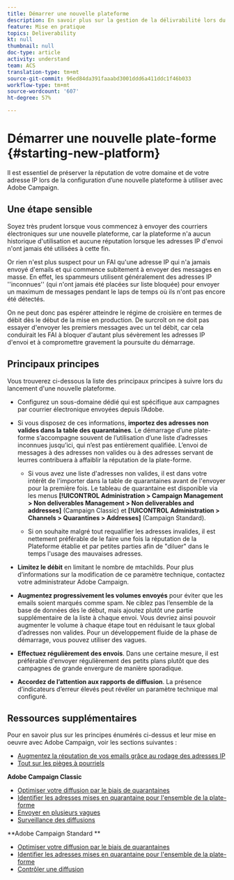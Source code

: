 ```yaml
---
title: Démarrer une nouvelle plateforme
description: En savoir plus sur la gestion de la délivrabilité lors du démarrage d’une nouvelle plateforme avec Adobe Campaign.
feature: Mise en pratique
topics: Deliverability
kt: null
thumbnail: null
doc-type: article
activity: understand
team: ACS
translation-type: tm+mt
source-git-commit: 96ed84da391faaabd3001ddd6a411ddc1f46b033
workflow-type: tm+mt
source-wordcount: '607'
ht-degree: 57%

---
```



# Démarrer une nouvelle plate-forme {#starting-new-platform}

Il est essentiel de préserver la réputation de votre domaine et de votre adresse IP lors de la configuration d’une nouvelle plateforme à utiliser avec Adobe Campaign.

## Une étape sensible

Soyez très prudent lorsque vous commencez à envoyer des courriers électroniques sur une nouvelle plateforme, car la plateforme n&#39;a aucun historique d&#39;utilisation et aucune réputation lorsque les adresses IP d&#39;envoi n&#39;ont jamais été utilisées à cette fin.

Or rien n&#39;est plus suspect pour un FAI qu&#39;une adresse IP qui n&#39;a jamais envoyé d&#39;emails et qui commence subitement à envoyer des messages en masse. En effet, les spammeurs utilisent généralement des adresses IP &#39;&#39;inconnues&#39;&#39; (qui n&#39;ont jamais été placées sur liste bloquée) pour envoyer un maximum de messages pendant le laps de temps où ils n&#39;ont pas encore été détectés.

On ne peut donc pas espérer atteindre le régime de croisière en termes de débit dès le début de la mise en production. De surcroît on ne doit pas essayer d&#39;envoyer les premiers messages avec un tel débit, car cela conduirait les FAI à bloquer d&#39;autant plus sévèrement les adresses IP d&#39;envoi et à compromettre gravement la poursuite du démarrage.

## Principaux principes

Vous trouverez ci-dessous la liste des principaux principes à suivre lors du lancement d&#39;une nouvelle plateforme.

* Configurez un sous-domaine dédié qui est spécifique aux campagnes par courrier électronique envoyées depuis l’Adobe.

* Si vous disposez de ces informations, **importez des adresses non valides dans la table des quarantaines**.
Le démarrage d’une plate-forme s’accompagne souvent de l’utilisation d’une liste d’adresses inconnues jusqu’ici, qui n’est pas entièrement qualifiée. L’envoi de messages à des adresses non valides ou à des adresses servant de leurres contribuera à affaiblir la réputation de la plate-forme.

   * Si vous avez une liste d&#39;adresses non valides, il est dans votre intérêt de l&#39;importer dans la table de quarantaines avant de l&#39;envoyer pour la première fois. Le tableau de quarantaine est disponible via les menus **[!UICONTROL Administration > Campaign Management > Non deliverables Management > Non deliverables and addresses]** (Campaign Classic) et **[!UICONTROL Administration > Channels > Quarantines > Addresses]** (Campaign Standard).

   * Si on souhaite malgré tout requalifier les adresses invalides, il est nettement préférable de le faire une fois la réputation de la Plateforme établie et par petites parties afin de &quot;diluer&quot; dans le temps l&#39;usage des mauvaises adresses.

* **Limitez le débit** en limitant le nombre de mtachilds. Pour plus d’informations sur la modification de ce paramètre technique, contactez votre administrateur Adobe Campaign.

* **Augmentez progressivement les volumes envoyés** pour éviter que les emails soient marqués comme spam. Ne ciblez pas l’ensemble de la base de données dès le début, mais ajoutez plutôt une partie supplémentaire de la liste à chaque envoi. Vous devriez ainsi pouvoir augmenter le volume à chaque étape tout en réduisant le taux global d’adresses non valides. Pour un développement fluide de la phase de démarrage, vous pouvez utiliser des vagues.

* **Effectuez régulièrement des envois**. Dans une certaine mesure, il est préférable d&#39;envoyer régulièrement des petits plans plutôt que des campagnes de grande envergure de manière sporadique.
* **Accordez de l’attention aux rapports de diffusion**. La présence d’indicateurs d’erreur élevés peut révéler un paramètre technique mal configuré.

## Ressources supplémentaires

Pour en savoir plus sur les principes énumérés ci-dessus et leur mise en oeuvre avec Adobe Campaign, voir les sections suivantes :

* [Augmentez la réputation de vos emails grâce au rodage des adresses IP](../../help/additional-resources/increase-reputation-with-ip-warming.md)
* [Tout sur les pièges à pourriels](../../help/additional-resources/all-about-spam-traps.md)

**Adobe Campaign Classic**

* [Optimiser votre diffusion par le biais de quarantaines](https://experienceleague.adobe.com/docs/campaign-classic/using/sending-messages/monitoring-deliveries/understanding-quarantine-management.html#optimizing-your-delivery-through-quarantines)
* [Identifier les adresses mises en quarantaine pour l&#39;ensemble de la plate-forme](https://experienceleague.adobe.com/docs/campaign-classic/using/sending-messages/monitoring-deliveries/understanding-quarantine-management.html#identifying-quarantined-addresses-for-the-entire-platform)
* [Envoyer en plusieurs vagues](https://experienceleague.adobe.com/docs/campaign-classic/using/sending-messages/key-steps-when-creating-a-delivery/steps-sending-the-delivery.html#sending-using-multiple-waves)
* [Surveillance des diffusions](https://experienceleague.adobe.com/docs/campaign-classic/using/sending-messages/monitoring-deliveries/about-delivery-monitoring.html#sending-messages)

**Adobe Campaign Standard **

* [Optimiser votre diffusion par le biais de quarantaines](https://experienceleague.adobe.com/docs/campaign-standard/using/testing-and-sending/monitoring-messages/understanding-quarantine-management.html#optimizing-your-delivery-through-quarantines)
* [Identifier les adresses mises en quarantaine pour l&#39;ensemble de la plate-forme](https://experienceleague.adobe.com/docs/campaign-standard/using/testing-and-sending/monitoring-messages/understanding-quarantine-management.html)
* [Contrôler une diffusion](https://experienceleague.adobe.com/docs/campaign-standard/using/testing-and-sending/monitoring-messages/monitoring-a-delivery.html)
